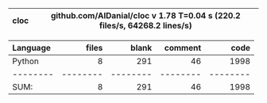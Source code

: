 cloc|github.com/AlDanial/cloc v 1.78  T=0.04 s (220.2 files/s, 64268.2 lines/s)
--- | ---

Language|files|blank|comment|code
:-------|-------:|-------:|-------:|-------:
Python|8|291|46|1998
--------|--------|--------|--------|--------
SUM:|8|291|46|1998
